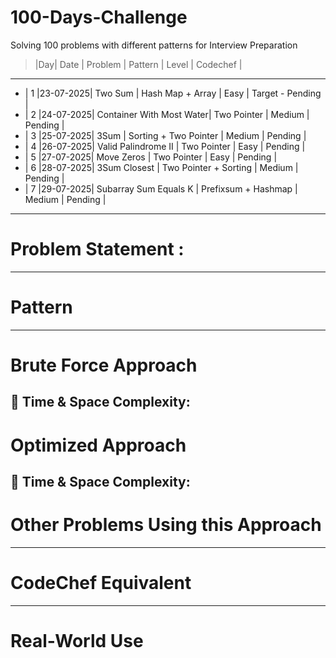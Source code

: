 # 100-Days-Challenge
Solving 100 problems with different patterns for Interview Preparation

>|Day|   Date   |    Problem    |       Pattern        |   Level   |       Codechef          |     
-----------------------------------------------------------------------------------------------------------------------------
* | 1 |23-07-2025| Two Sum       | Hash Map + Array     |   Easy    | Target - Pending        |
* | 2 |24-07-2025| Container With Most Water| Two Pointer | Medium |     Pending    |                            
* | 3 |25-07-2025| 3Sum | Sorting + Two Pointer | Medium | Pending | 
* | 4 |26-07-2025| Valid Palindrome II | Two Pointer | Easy | Pending |
* | 5 |27-07-2025| Move Zeros | Two Pointer | Easy | Pending |
* | 6 |28-07-2025| 3Sum Closest | Two Pointer + Sorting | Medium | Pending |
* | 7 |29-07-2025| Subarray Sum Equals K | Prefixsum + Hashmap | Medium | Pending |























--------------------------------------------------------------------------------------------------------------------------------------
# Problem Statement : 


--------------------------------------------------------------------------------------------------------------------------------------
# Pattern

--------------------------------------------------------------------------------------------------------------------------------------
# Brute Force Approach

🧠 Time & Space Complexity:
--------------------------------------------------------------------------------------------------------------------------------------
# Optimized Approach

🧠 Time & Space Complexity:
--------------------------------------------------------------------------------------------------------------------------------------
# Other Problems Using this Approach

--------------------------------------------------------------------------------------------------------------------------------------
# CodeChef Equivalent

--------------------------------------------------------------------------------------------------------------------------------------
# Real-World Use
